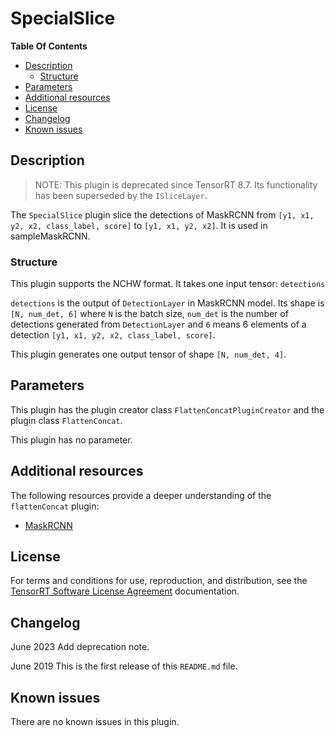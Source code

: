 # SpecialSlice 

**Table Of Contents**
- [Description](#description)
    * [Structure](#structure)
- [Parameters](#parameters)
- [Additional resources](#additional-resources)
- [License](#license)
- [Changelog](#changelog)
- [Known issues](#known-issues)

## Description

> NOTE: This plugin is deprecated since TensorRT 8.7. Its functionality has been superseded by the `ISliceLayer`.

The `SpecialSlice` plugin slice the detections of MaskRCNN from `[y1, x1, y2, x2, class_label, score]` to `[y1, x1, y2, x2]`. It is used in sampleMaskRCNN.


### Structure

This plugin supports the NCHW format. It takes one input tensor: `detections` 

`detections` is the output of `DetectionLayer` in MaskRCNN model. Its shape is `[N, num_det, 6]` where `N` is the batch size, `num_det` is the number of detections generated from `DetectionLayer` and `6` means 6 elements of a detection `[y1, x1, y2, x2, class_label, score]`.

This plugin generates one output tensor of shape `[N, num_det, 4]`. 

## Parameters

This plugin has the plugin creator class `FlattenConcatPluginCreator` and the plugin class `FlattenConcat`.

This plugin has no parameter.
  

## Additional resources

The following resources provide a deeper understanding of the `flattenConcat` plugin:

- [MaskRCNN](https://github.com/matterport/Mask_RCNN)


## License

For terms and conditions for use, reproduction, and distribution, see the [TensorRT Software License Agreement](https://docs.nvidia.com/deeplearning/sdk/tensorrt-sla/index.html) 
documentation.


## Changelog

June 2023
Add deprecation note.

June 2019
This is the first release of this `README.md` file.


## Known issues

There are no known issues in this plugin.

